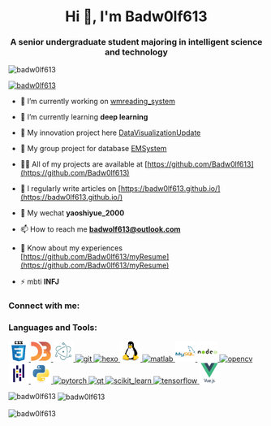 <h1 align="center">Hi 👋, I'm Badw0lf613</h1>
<h3 align="center">A senior undergraduate student majoring in intelligent science and technology</h3>

<p align="left"> <img src="https://komarev.com/ghpvc/?username=badw0lf613&label=Profile%20views&color=0e75b6&style=flat" alt="badw0lf613" /> </p>

<p align="left"> <a href="https://github.com/ryo-ma/github-profile-trophy"><img src="https://github-profile-trophy.vercel.app/?username=badw0lf613" alt="badw0lf613" /></a> </p>

- 🔭 I’m currently working on [wmreading_system](https://github.com/Badw0lf613/wmreading_system)

- 🌱 I’m currently learning **deep learning**

- 👯 My innovation project here [DataVisualizationUpdate](https://github.com/Badw0lf613/DataVisualizationUpdate)

- 🤝 My group project for database [EMSystem](https://github.com/Badw0lf613/EMSystem)

- 👨‍💻 All of my projects are available at [https://github.com/Badw0lf613](https://github.com/Badw0lf613)

- 📝 I regularly write articles on [https://badw0lf613.github.io/](https://badw0lf613.github.io/)

- 💬 My wechat **yaoshiyue_2000**

- 📫 How to reach me **badwolf613@outlook.com**

- 📄 Know about my experiences [https://github.com/Badw0lf613/myResume](https://github.com/Badw0lf613/myResume)

- ⚡ mbti **INFJ**

<h3 align="left">Connect with me:</h3>
<p align="left">
</p>

<h3 align="left">Languages and Tools:</h3>
<p align="left"> <a href="https://www.w3schools.com/css/" target="_blank" rel="noreferrer"> <img src="https://raw.githubusercontent.com/devicons/devicon/master/icons/css3/css3-original-wordmark.svg" alt="css3" width="40" height="40"/> </a> <a href="https://d3js.org/" target="_blank" rel="noreferrer"> <img src="https://raw.githubusercontent.com/devicons/devicon/master/icons/d3js/d3js-original.svg" alt="d3js" width="40" height="40"/> </a> <a href="https://www.electronjs.org" target="_blank" rel="noreferrer"> <img src="https://raw.githubusercontent.com/devicons/devicon/master/icons/electron/electron-original.svg" alt="electron" width="40" height="40"/> </a> <a href="https://git-scm.com/" target="_blank" rel="noreferrer"> <img src="https://www.vectorlogo.zone/logos/git-scm/git-scm-icon.svg" alt="git" width="40" height="40"/> </a> <a href="hexo.io/" target="_blank" rel="noreferrer"> <img src="https://www.vectorlogo.zone/logos/hexoio/hexoio-icon.svg" alt="hexo" width="40" height="40"/> </a> <a href="https://www.linux.org/" target="_blank" rel="noreferrer"> <img src="https://raw.githubusercontent.com/devicons/devicon/master/icons/linux/linux-original.svg" alt="linux" width="40" height="40"/> </a> <a href="https://www.mathworks.com/" target="_blank" rel="noreferrer"> <img src="https://upload.wikimedia.org/wikipedia/commons/2/21/Matlab_Logo.png" alt="matlab" width="40" height="40"/> </a> <a href="https://www.mysql.com/" target="_blank" rel="noreferrer"> <img src="https://raw.githubusercontent.com/devicons/devicon/master/icons/mysql/mysql-original-wordmark.svg" alt="mysql" width="40" height="40"/> </a> <a href="https://nodejs.org" target="_blank" rel="noreferrer"> <img src="https://raw.githubusercontent.com/devicons/devicon/master/icons/nodejs/nodejs-original-wordmark.svg" alt="nodejs" width="40" height="40"/> </a> <a href="https://opencv.org/" target="_blank" rel="noreferrer"> <img src="https://www.vectorlogo.zone/logos/opencv/opencv-icon.svg" alt="opencv" width="40" height="40"/> </a> <a href="https://pandas.pydata.org/" target="_blank" rel="noreferrer"> <img src="https://raw.githubusercontent.com/devicons/devicon/2ae2a900d2f041da66e950e4d48052658d850630/icons/pandas/pandas-original.svg" alt="pandas" width="40" height="40"/> </a> <a href="https://www.python.org" target="_blank" rel="noreferrer"> <img src="https://raw.githubusercontent.com/devicons/devicon/master/icons/python/python-original.svg" alt="python" width="40" height="40"/> </a> <a href="https://pytorch.org/" target="_blank" rel="noreferrer"> <img src="https://www.vectorlogo.zone/logos/pytorch/pytorch-icon.svg" alt="pytorch" width="40" height="40"/> </a> <a href="https://www.qt.io/" target="_blank" rel="noreferrer"> <img src="https://upload.wikimedia.org/wikipedia/commons/0/0b/Qt_logo_2016.svg" alt="qt" width="40" height="40"/> </a> <a href="https://scikit-learn.org/" target="_blank" rel="noreferrer"> <img src="https://upload.wikimedia.org/wikipedia/commons/0/05/Scikit_learn_logo_small.svg" alt="scikit_learn" width="40" height="40"/> </a> <a href="https://www.tensorflow.org" target="_blank" rel="noreferrer"> <img src="https://www.vectorlogo.zone/logos/tensorflow/tensorflow-icon.svg" alt="tensorflow" width="40" height="40"/> </a> <a href="https://vuejs.org/" target="_blank" rel="noreferrer"> <img src="https://raw.githubusercontent.com/devicons/devicon/master/icons/vuejs/vuejs-original-wordmark.svg" alt="vuejs" width="40" height="40"/> </a> </p>

<p><img align="left" src="https://github-readme-stats.vercel.app/api/top-langs?username=badw0lf613&show_icons=true&locale=en&layout=compact" alt="badw0lf613" /></p>

<p>&nbsp;<img align="center" src="https://github-readme-stats.vercel.app/api?username=badw0lf613&show_icons=true&locale=en" alt="badw0lf613" /></p>

<p><img align="center" src="https://github-readme-streak-stats.herokuapp.com/?user=badw0lf613&" alt="badw0lf613" /></p>
